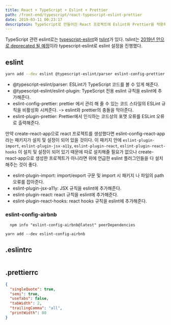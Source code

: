 ```yaml
---
title: React + TypeScript + Eslint + Prettier
path: /front-end/typescript/react-typescript-eslint-prettier
date: 2019-03-11 00:23:17
descriptoin: TypeScript로 만들어진 React 프로젝트에 Eslint와 Prettier을 적용하는 과정을 정리했습니다.
---
```


TypeScript 관련 eslint로는 [typescript-eslint](https://github.com/typescript-eslint/typescript-eslint)와 [tslint](https://palantir.github.io/tslint/)가 있다. tslint는 [2019년 안으로 deprecated 될 예정](https://github.com/palantir/tslint/issues/4534)이라 typescript-eslint로 eslint 설정을 진행했다.

## eslint

```bash
yarn add --dev eslint @typescript-eslint/parser eslint-config-prettier prettier
```

- @typescript-eslint/parser: ESLint가 TypeScript 코드를 볼 수 있게 해준다.
- @typescript-eslint/eslint-plugin: TypeScript 전용 eslint 규칙을 eslint에 추가해준다.
- eslint-config-prettier: prettier 에서 관리 해 줄 수 있는 코드 스타일의 ESLint 규칙을 비활성화 시켜준다. -> eslint와 prettier의 충돌을 막아준다.
- eslint-plugin-prettier: Prettier에서 인식하는 코드상의 포맷 오류를 ESLint 오류로 출력해준다.

만약 create-react-app으로 react 프로젝트를 생성했다면 eslint-config-react-app 라는 패키지가 설치 및 설정이 되어 있을 것이다. 이 패키지 안에
`eslint-plugin-import`, `eslint-plugin-jsx-a11y`, `eslint-plugin-react`, `eslint-plugin-react-hooks` 이 설치 및 설정이 되어 있기 때문에 따로 설치해줄 필요가 없으나 create-react-app으로 생성한 프로젝트가 아니라면 위에 언급한 eslint 플러그인들을 다 설치해주는 것이 좋다.

- eslint-plugin-import: import/export 구문 및 import 시 패키지 나 파일의 path 오류를 잡아준다.
- eslint-plugin-jsx-a11y: JSX 규칙을 eslint에 추가해준다.
- eslint-plugin-react: react 규칙을 eslint에 추가해준다.
- eslint-plugin-react-hooks: react hooks 규칙을 eslint에 추가해준다.

### eslint-config-airbnb

```
  npm info "eslint-config-airbnb@latest" peerDependencies
```

```
yarn add --dev eslint-config-airbnb
```

## .eslintrc

```javascript
```

## .prettierrc

```json
{
  "singleQuote": true,
  "semi": true,
  "useTabs": false,
  "tabWidth": 2,
  "trailingComma": "all",
  "printWidth": 80
}
```
